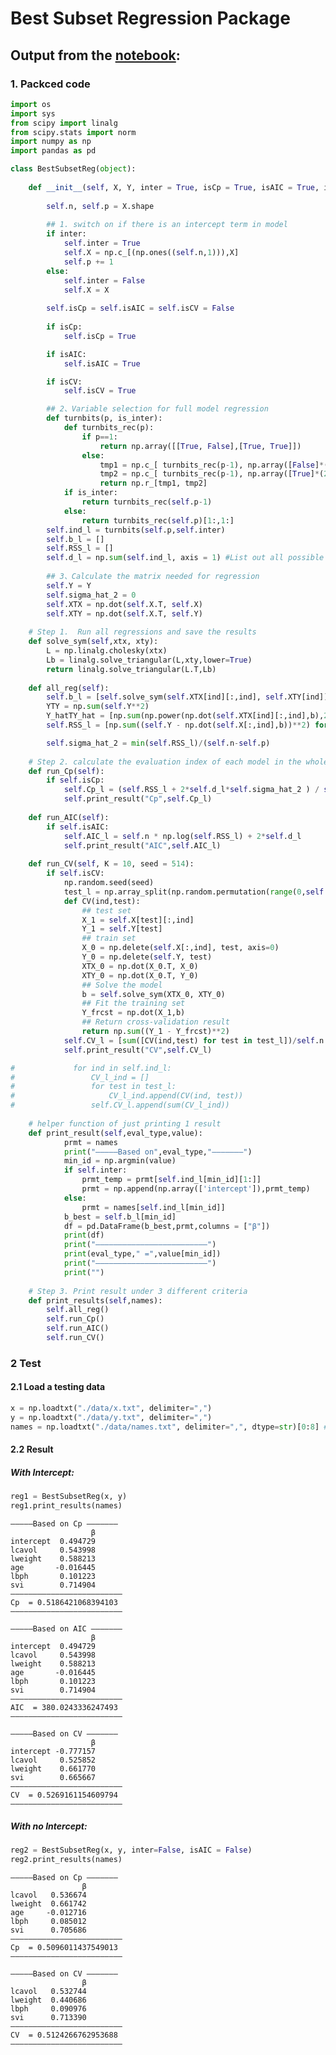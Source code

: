 # Best Subset Regression Package

## Output from the [notebook](BestSubsetRegClass.ipynb):

### 1. Packced code


```python
import os
import sys
from scipy import linalg
from scipy.stats import norm
import numpy as np
import pandas as pd

class BestSubsetReg(object):
    
    def __init__(self, X, Y, inter = True, isCp = True, isAIC = True, isCV = True):
        
        self.n, self.p = X.shape
        
        ## 1. switch on if there is an intercept term in model
        if inter:
            self.inter = True
            self.X = np.c_[(np.ones((self.n,1))),X]
            self.p += 1
        else:
            self.inter = False
            self.X = X
        
        self.isCp = self.isAIC = self.isCV = False
        
        if isCp:
            self.isCp = True

        if isAIC:
            self.isAIC = True

        if isCV:
            self.isCV = True

        ## 2、Variable selection for full model regression
        def turnbits(p, is_inter):
            def turnbits_rec(p):
                if p==1:
                    return np.array([[True, False],[True, True]])
                else:
                    tmp1 = np.c_[ turnbits_rec(p-1), np.array([False]*(2**(p-1))).reshape((2**(p-1),1))]
                    tmp2 = np.c_[ turnbits_rec(p-1), np.array([True]*(2**(p-1))).reshape((2**(p-1),1))]
                    return np.r_[tmp1, tmp2]
            if is_inter:
                return turnbits_rec(self.p-1)
            else:
                return turnbits_rec(self.p)[1:,1:]
        self.ind_l = turnbits(self.p,self.inter)
        self.b_l = []
        self.RSS_l = []
        self.d_l = np.sum(self.ind_l, axis = 1) #List out all possible model parameters 
    
        ## 3、Calculate the matrix needed for regression
        self.Y = Y
        self.sigma_hat_2 = 0
        self.XTX = np.dot(self.X.T, self.X)
        self.XTY = np.dot(self.X.T, self.Y)
        
    # Step 1.  Run all regressions and save the results
    def solve_sym(self,xtx, xty):
        L = np.linalg.cholesky(xtx)
        Lb = linalg.solve_triangular(L,xty,lower=True)
        return linalg.solve_triangular(L.T,Lb)
    
    def all_reg(self):
        self.b_l = [self.solve_sym(self.XTX[ind][:,ind], self.XTY[ind]) for ind in self.ind_l]      
        YTY = np.sum(self.Y**2)
        Y_hatTY_hat = [np.sum(np.power(np.dot(self.XTX[ind][:,ind],b),2)) for ind, b in zip(self.ind_l,self.b_l)]
        self.RSS_l = [np.sum((self.Y - np.dot(self.X[:,ind],b))**2) for ind, b in zip(self.ind_l,self.b_l)]

        self.sigma_hat_2 = min(self.RSS_l)/(self.n-self.p)
        
    # Step 2. calculate the evaluation index of each model in the whole model list
    def run_Cp(self):
        if self.isCp:
            self.Cp_l = (self.RSS_l + 2*self.d_l*self.sigma_hat_2 ) / self.n
            self.print_result("Cp",self.Cp_l)
    
    def run_AIC(self):
        if self.isAIC:
            self.AIC_l = self.n * np.log(self.RSS_l) + 2*self.d_l
            self.print_result("AIC",self.AIC_l)
            
    def run_CV(self, K = 10, seed = 514):
        if self.isCV:
            np.random.seed(seed)
            test_l = np.array_split(np.random.permutation(range(0,self.n)),K)
            def CV(ind,test):
                ## test set
                X_1 = self.X[test][:,ind]
                Y_1 = self.Y[test]
                ## train set
                X_0 = np.delete(self.X[:,ind], test, axis=0)
                Y_0 = np.delete(self.Y, test)
                XTX_0 = np.dot(X_0.T, X_0)
                XTY_0 = np.dot(X_0.T, Y_0)
                ## Solve the model
                b = self.solve_sym(XTX_0, XTY_0)
                ## Fit the training set
                Y_frcst = np.dot(X_1,b)
                ## Return cross-validation result
                return np.sum((Y_1 - Y_frcst)**2)
            self.CV_l = [sum([CV(ind,test) for test in test_l])/self.n for ind in self.ind_l]
            self.print_result("CV",self.CV_l)

#             for ind in self.ind_l:
#                 CV_l_ind = []
#                 for test in test_l:
#                     CV_l_ind.append(CV(ind, test))
#                 self.CV_l.append(sum(CV_l_ind))
    
    # helper function of just printing 1 result
    def print_result(self,eval_type,value):
            prmt = names
            print("—————Based on",eval_type,"———————")
            min_id = np.argmin(value)
            if self.inter:
                prmt_temp = prmt[self.ind_l[min_id][1:]]
                prmt = np.append(np.array(['intercept']),prmt_temp)
            else: 
                prmt = names[self.ind_l[min_id]]
            b_best = self.b_l[min_id]
            df = pd.DataFrame(b_best,prmt,columns = ["β"])
            print(df)
            print("—————————————————————————")
            print(eval_type," =",value[min_id])
            print("—————————————————————————")
            print("")
            
    # Step 3. Print result under 3 different criteria
    def print_results(self,names):
        self.all_reg()
        self.run_Cp()
        self.run_AIC()
        self.run_CV()
```

### 2 Test

#### 2.1 Load a testing data


```python
x = np.loadtxt("./data/x.txt", delimiter=",")
y = np.loadtxt("./data/y.txt", delimiter=",")
names = np.loadtxt("./data/names.txt", delimiter=",", dtype=str)[0:8] # the name of x variables
```

#### 2.2 Result

##### With Intercept:


```python
reg1 = BestSubsetReg(x, y)
reg1.print_results(names)
```

    —————Based on Cp ———————
                      β
    intercept  0.494729
    lcavol     0.543998
    lweight    0.588213
    age       -0.016445
    lbph       0.101223
    svi        0.714904
    —————————————————————————
    Cp  = 0.5186421068394103
    —————————————————————————
    
    —————Based on AIC ———————
                      β
    intercept  0.494729
    lcavol     0.543998
    lweight    0.588213
    age       -0.016445
    lbph       0.101223
    svi        0.714904
    —————————————————————————
    AIC  = 380.0243336247493
    —————————————————————————
    
    —————Based on CV ———————
                      β
    intercept -0.777157
    lcavol     0.525852
    lweight    0.661770
    svi        0.665667
    —————————————————————————
    CV  = 0.5269161154609794
    —————————————————————————
    


##### With no Intercept:


```python
reg2 = BestSubsetReg(x, y, inter=False, isAIC = False)
reg2.print_results(names)
```

    —————Based on Cp ———————
                    β
    lcavol   0.536674
    lweight  0.661742
    age     -0.012716
    lbph     0.085012
    svi      0.705686
    —————————————————————————
    Cp  = 0.5096011437549013
    —————————————————————————
    
    —————Based on CV ———————
                    β
    lcavol   0.532744
    lweight  0.440686
    lbph     0.090976
    svi      0.713390
    —————————————————————————
    CV  = 0.5124266762953688
    —————————————————————————
    

